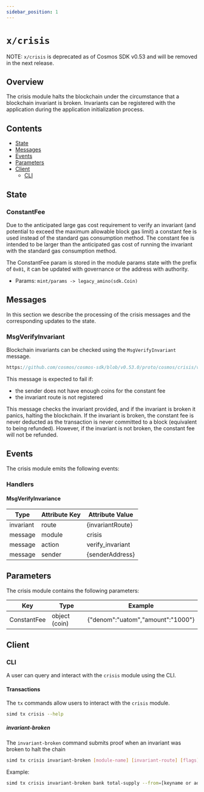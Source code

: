 ```yaml
---
sidebar_position: 1
---
```


# `x/crisis`

NOTE: `x/crisis` is deprecated as of Cosmos SDK v0.53 and will be removed in the next release.

## Overview

The crisis module halts the blockchain under the circumstance that a blockchain
invariant is broken. Invariants can be registered with the application during the
application initialization process.

## Contents

* [State](#state)
* [Messages](#messages)
* [Events](#events)
* [Parameters](#parameters)
* [Client](#client)
    * [CLI](#cli)

## State

### ConstantFee

Due to the anticipated large gas cost requirement to verify an invariant (and
potential to exceed the maximum allowable block gas limit) a constant fee is
used instead of the standard gas consumption method. The constant fee is
intended to be larger than the anticipated gas cost of running the invariant
with the standard gas consumption method.

The ConstantFee param is stored in the module params state with the prefix of `0x01`,
it can be updated with governance or the address with authority.

* Params: `mint/params -> legacy_amino(sdk.Coin)`

## Messages

In this section we describe the processing of the crisis messages and the
corresponding updates to the state.

### MsgVerifyInvariant

Blockchain invariants can be checked using the `MsgVerifyInvariant` message.

```protobuf reference
https://github.com/cosmos/cosmos-sdk/blob/v0.53.0/proto/cosmos/crisis/v1beta1/tx.proto#L26-L38
```

This message is expected to fail if:

* the sender does not have enough coins for the constant fee
* the invariant route is not registered

This message checks the invariant provided, and if the invariant is broken it
panics, halting the blockchain. If the invariant is broken, the constant fee is
never deducted as the transaction is never committed to a block (equivalent to
being refunded). However, if the invariant is not broken, the constant fee will
not be refunded.

## Events

The crisis module emits the following events:

### Handlers

#### MsgVerifyInvariance

| Type      | Attribute Key | Attribute Value  |
|-----------|---------------|------------------|
| invariant | route         | {invariantRoute} |
| message   | module        | crisis           |
| message   | action        | verify_invariant |
| message   | sender        | {senderAddress}  |

## Parameters

The crisis module contains the following parameters:

| Key         | Type          | Example                           |
|-------------|---------------|-----------------------------------|
| ConstantFee | object (coin) | {"denom":"uatom","amount":"1000"} |

## Client

### CLI

A user can query and interact with the `crisis` module using the CLI.

#### Transactions

The `tx` commands allow users to interact with the `crisis` module.

```bash
simd tx crisis --help
```

##### invariant-broken

The `invariant-broken` command submits proof when an invariant was broken to halt the chain

```bash
simd tx crisis invariant-broken [module-name] [invariant-route] [flags]
```

Example:

```bash
simd tx crisis invariant-broken bank total-supply --from=[keyname or address]
```
